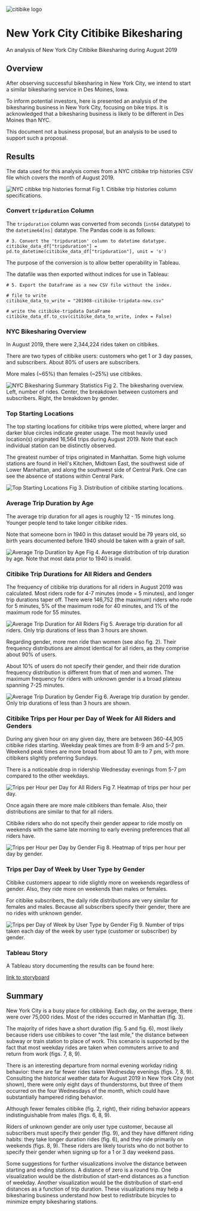 ![citibike logo](./Resources/citibike_logo.png)

# New York City Citibike Bikesharing

An analysis of New York City Citibike Bikesharing during August 2019

## Overview

After observing successful bikesharing in New York City, we intend to start a similar bikesharing service in Des Moines, Iowa.

To inform potential investors, here is presented an analysis of the bikesharing business in New York City, focusing on bike trips. It is acknowledged that a bikesharing business is likely to be different in Des Moines than NYC.

This document not a business proposal, but an analysis to be used to support such a proposal.

## Results

The data used for this analysis comes from a NYC citibike trip histories CSV file which covers the month of August 2019.

![NYC citibke trip histories format](./Resources/citibike_trip_histories.png)
Fig 1. Citibike trip histories column specifications.


### Convert `tripduration` Column

The `tripduration` column was converted from seconds (`int64` datatype) to the `datetime64[ns]` datatype. The Pandas code is as follows:

```
# 3. Convert the 'tripduration' column to datetime datatype.
citibike_data_df["tripduration"] = pd.to_datetime(citibike_data_df["tripduration"], unit = 's')
```
The purpose of the conversion is to allow better operability in Tableau.

The datafile was then exported without indices for use in Tableau:

```
# 5. Export the Dataframe as a new CSV file without the index.

# file to write
citibike_data_to_write = "201908-citibike-tripdata-new.csv"

# write the citibike-tripdata DataFrame
citibike_data_df.to_csv(citibike_data_to_write, index = False)
```


### NYC Bikesharing Overview

In August 2019, there were 2,344,224 rides taken on citibikes.

There are two types of citibike users: customers who get 1 or 3 day passes, and subscribers. About 80% of users are subscribers.

More males (~65%) than females (~25%) use citibikes.

![NYC Bikesharing Summary Statistics](./Resources/NYC_Bikesharing_Stat_Overview.png)
Fig 2. The bikesharing overview. Left, number of rides. Center, the breakdown between customers and subscribers. Right, the breakdown by gender.


### Top Starting Locations

The top starting locations for citibike trips were plotted, where larger and darker blue circles indicate greater usage. The most heavily used location(s) originated 16,564 trips during August 2019. Note that each individual station can be distinctly observed.

The greatest number of trips originated in Manhattan. Some high volume stations are found in Hell's Kitchen, Midtown East, the southwest side of Lower Manhattan, and along the southwest side of Central Park. One can see the absence of stations within Central Park.

![Top Starting Locations](./Resources/Top_Starting_Locations.png)
Fig 3. Distribution of citibike starting locations.

### Average Trip Duration by Age

The average trip duration for all ages is roughly 12 - 15 minutes long. Younger people tend to take longer citibike rides.

Note that someone born in 1940 in this dataset would be 79 years old, so birth years documented before 1940 should be taken with a grain of salt.

![Average Trip Duration by Age](./Resources/Avg_Trip_Duration_by_Age.png)
Fig 4. Average distribution of trip duration by age. Note that most data prior to 1940 is invalid.


### Citibike Trip Durations for All Riders and Genders

The frequency of citibike trip durations for all riders in August 2019 was calculated. Most riders rode for 4-7 minutes (mode = 5 minutes), and longer trip durations taper off. There were 146,752 (the maximum) riders who rode for 5 minutes, 5% of the maximum rode for 40 minutes, and 1% of the maximum rode for 55 minutes.

![Average Trip Duration for All Riders](./Resources/Checkout_Times_for_Users.png)
Fig 5. Average trip duration for all riders. Only trip durations of less than 3 hours are shown. 

Regarding gender, more men ride than women (see also fig. 2). Their frequency distributions are almost identical for all riders, as they comprise about 90% of users.

About 10% of users do not specify their gender, and their ride duration frequency distribution is different from that of men and women. The maximum frequency for riders with unknown gender is a broad plateau spanning 7-25 minutes.  

![Average Trip Duration by Gender](./Resources/Checkout_Times_by_Gender.png)
Fig 6. Average trip duration by gender. Only trip durations of less than 3 hours are shown.

### Citibike Trips per Hour per Day of Week for All Riders and Genders

During any given hour on any given day, there are between 360-44,905 citibike rides starting. Weekday peak times are from 8-9 am and 5-7 pm. Weekend peak times are more broad from about 10 am to 7 pm, with more citibikers slightly preferring Sundays. 

There is a noticeable drop in ridership Wednesday evenings from 5-7 pm compared to the other weekdays.

![Trips per Hour per Day for All Riders](./Resources/Trips_by_Weekday_per_Hour.png)
Fig 7. Heatmap of trips per hour per day.

Once again there are more male citibikers than female. Also, their distributions are similar to that for all riders.

Citibike riders who do not specify their gender appear to ride mostly on weekends with the same late morning to early evening preferences that all riders have.

![Trips per Hour per Day by Gender](./Resources/Trips_by_Weekday_per_Hour_by_Gender.png)
Fig 8. Heatmap of trips per hour per day by gender.


### Trips per Day of Week by User Type by Gender

Citibike customers appear to ride slightly more on weekends regardless of gender. Also, they ride more on weekends than males or females.

For citibike subscribers, the daily ride distributions are very similar for females and males. Because all subscribers specify their gender, there are no rides with unknown gender.

![Trips per Day of Week by User Type by Gender](./Resources/User_Trips_by_Gender_by_Weekday.png)
Fig 9. Number of trips taken each day of the week by user type (customer or subscriber) by gender.


### Tableau Story

A Tableau story documenting the results can be found here: 

[link to storyboard](https://public.tableau.com/app/profile/graeme.tank/viz/NYC_City_Bike_Analysis/NYCCitiBikeStory?publish=yes "link to storyboard")


## Summary

New York City is a busy place for citibiking. Each day, on the average, there were over 75,000 rides. Most of the rides occurred in Manhattan (fig. 3).

The majority of rides have a short duration (fig. 5 and fig. 6), most likely because riders use citibikes to cover "the last mile," the distance between subway or train station to place of work. This scenario is supported by the fact that most weekday rides are taken when commuters arrive to and return from work (figs. 7, 8, 9).

There is an interesting departure from normal evening workday riding behavior: there are far fewer rides taken Wednesday evenings (figs. 7, 8, 9). Consulting the historical weather data for August 2019 in New York City (not shown), there were only eight days of thunderstorms, but three of them occurred on the four Wednesdays of the month, which could have substantially hampered riding behavior.

Although fewer females citibike (fig. 2, right), their riding behavior appears indistinguishable from males (figs. 6, 8, 9). 

Riders of unknown gender are only user type customer, because all subscribers must specify their gender (fig. 9), and they have different riding habits: they take longer duration rides (fig. 6), and they ride primarily on weekends (figs. 8, 9). These riders are likely tourists who do not bother to specify their gender when signing up for a 1 or 3 day weekend pass.

Some suggestions for further visualizations involve the distance between starting and ending stations. A distance of zero is a round trip. One visualization would be the distribution of start-end distances as a function of weekday. Another visualization would be the distribution of start-end distances as a function of trip duration. These visualizations may help a bikesharing business understand how best to redistribute bicycles to minimize empty bikesharing stations.




